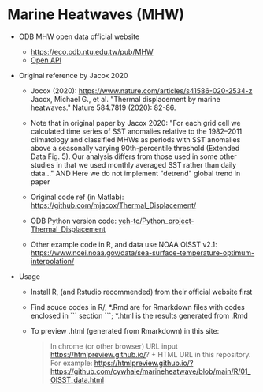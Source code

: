 # Marine Heatwaves (MHW)

* ODB MHW open data official website

  - https://eco.odb.ntu.edu.tw/pub/MHW
  - [Open API](API/) 
  
* Original reference by Jacox 2020 

  - Jocox (2020): https://www.nature.com/articles/s41586-020-2534-z
    Jacox, Michael G., et al. "Thermal displacement by marine heatwaves." Nature 584.7819 (2020): 82-86.

  - Note that in original paper by Jacox 2020: "For each grid cell we calculated time series of SST anomalies relative to 
    the 1982–2011 climatology and classified MHWs as periods with SST anomalies above a seasonally varying 90th-percentile 
    threshold (Extended Data Fig. 5). Our analysis differs from those used in some other studies in that 
    we used monthly averaged SST rather than daily data..." AND Here we do not implement "detrend" global trend in paper 

  - Original code ref (in Matlab): https://github.com/mjacox/Thermal_Displacement/
 
  - ODB Python version code: [yeh-tc/Python_project-Thermal_Displacement](https://github.com/yeh-tc/Python_project-Thermal_Displacement)

  - Other example code in R, and data use NOAA OISST v2.1: https://www.ncei.noaa.gov/data/sea-surface-temperature-optimum-interpolation/ 


* Usage

  - Install R, (and Rstudio recommended) from their official website first

  - Find souce codes in R/, \*.Rmd are for Rmarkdown files with codes enclosed in \``` section \```; \*.html is the results generated from .Rmd

  - To preview .html (generated from Rmarkdown) in this site:

    > In chrome (or other browser) URL input https://htmlpreview.github.io/? + HTML URL in this repository. 
    > For example: https://htmlpreview.github.io/?https://github.com/cywhale/marineheatwave/blob/main/R/01_OISST_data.html

